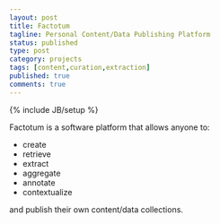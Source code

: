 ```yaml
---
layout: post
title: Factotum
tagline: Personal Content/Data Publishing Platform
status: published
type: post
category: projects
tags: [content,curation,extraction]
published: true
comments: true
---
```

{% include JB/setup %}

Factotum is a software platform that allows anyone to:

- create
- retrieve
- extract
- aggregate
- annotate
- contextualize

and publish their own content/data collections.